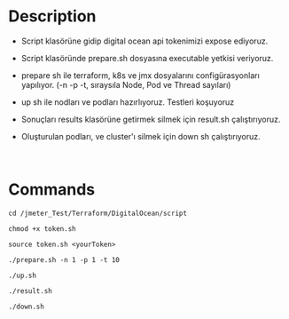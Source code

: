 # Description

- Script klasörüne gidip digital ocean api tokenimizi expose ediyoruz.

- Script klasöründe prepare.sh dosyasına executable yetkisi veriyoruz.

- prepare sh ile terraform, k8s ve jmx dosyalarını configürasyonları yapılıyor. (-n -p -t, sıraysıla Node, Pod ve Thread sayıları)
- up sh ile nodları ve podları hazırlıyoruz. Testleri koşuyoruz

- Sonuçları results klasörüne getirmek silmek için result.sh çalıştırıyoruz.

- Oluşturulan podları, ve cluster'ı silmek için down sh çalıştırıyoruz.

</br>

# Commands

```
cd /jmeter_Test/Terraform/DigitalOcean/script
```

```
chmod +x token.sh
```

```
source token.sh <yourToken>
```

```
./prepare.sh -n 1 -p 1 -t 10
```

```
./up.sh
```

```
./result.sh
```

```
./down.sh
```
